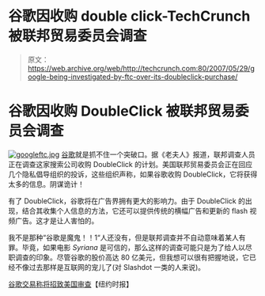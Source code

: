 # 谷歌因收购 double click-TechCrunch 被联邦贸易委员会调查

> 原文：<https://web.archive.org/web/http://techcrunch.com:80/2007/05/29/google-being-investigated-by-ftc-over-its-doubleclick-purchase/>

# 谷歌因收购 DoubleClick 被联邦贸易委员会调查

[![googleftc.jpg](img/dc732e550b00a5703f4a7f71cdd7f4c1.png)](https://web.archive.org/web/20210228162743/https://beta.techcrunch.com/wp-content/uploads/2007/05/googleftc.jpg "googleftc.jpg") 
[谷歌](https://web.archive.org/web/20210228162743/http://crunchgear.com/2007/05/25/eu-set-to-investigate-google-for-its-data-mining-operations/)就是抓不住一个突破口。据《老夫人》报道，联邦调查人员正在调查这家搜索公司收购 DoubleClick 的计划。美国联邦贸易委员会正在回应几个隐私倡导组织的投诉，这些组织声称，如果谷歌收购 DoubleClick，它将获得太多的信息。阴谋诡计！

有了 DoubleClick，谷歌将在广告界拥有更大的影响力。由于 DoubleClick 的出现，结合其收集个人信息的方法，它还可以提供传统的横幅广告和更新的 flash 视频广告。这才是让人害怕的。

我不是那种“谷歌是魔鬼！！1“人还没有，但是联邦调查并不自动意味着某人有罪。毕竟，如果电影 *Syriana* 是可信的，那么这样的调查可能只是为了给人以尽职调查的印象。尽管谷歌的股价高达 80 亿美元，但我想可以很有把握地说，它已经不像过去那样是互联网的宠儿了(对 Slashdot 一类的人来说)。

[谷歌交易称将招致美国审查](https://web.archive.org/web/20210228162743/http://www.nytimes.com/2007/05/29/technology/29antitrust.html?ei=5065&en=ecf9786046a04f20&ex=1181016000&partner=MYWAY&pagewanted=print)【纽约时报】